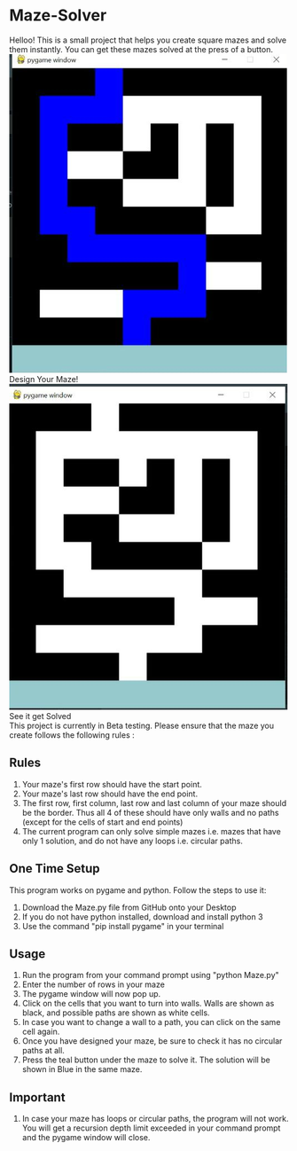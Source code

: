 # Maze-Solver

Helloo!
This is a small project that helps you create square mazes and solve them instantly. You can get these mazes solved at the press of a button.  
![Design Your Maze](https://github.com/astitva1905/Maze-Solver/blob/master/Solved.jpeg)  
Design Your Maze!  
![See it get solved](https://github.com/astitva1905/Maze-Solver/blob/master/Unsolved.jpeg)  
See it get Solved  
This project is currently in Beta testing. 
Please ensure that the maze you create follows the following rules :

## Rules
1. Your maze's first row should have the start point. 
2. Your maze's last row should have the end point. 
3. The first row, first column, last row and last column of your maze should be the border.
Thus all 4 of these should have only walls and no paths (except for the cells of start and end points)
4. The current program can only solve simple mazes i.e. mazes that have only 1 solution, and do not have 
any loops i.e. circular paths. 

## One Time Setup 
This program works on pygame and python. Follow the steps to use it:
1. Download the Maze.py file from GitHub onto your Desktop
2. If you do not have python installed, download and install python 3
3. Use the command "pip install pygame" in your terminal


## Usage
1. Run the program from your command prompt using "python Maze.py"
2. Enter the number of rows in your maze 
3. The pygame window will now pop up. 
4. Click on the cells that you want to turn into walls. 
Walls are shown as black, and possible paths are shown as white cells.
5. In case you want to change a wall to a path, you can click on the same cell again. 
6. Once you have designed your maze, be sure to check it has no circular paths at all. 
7. Press the teal button under the maze to solve it. 
The solution will be shown in Blue in the same maze. 

## Important 
1. In case your maze has loops or circular paths, the program will not work. 
You will get a recursion depth limit exceeded in your command prompt and the pygame window will close.

